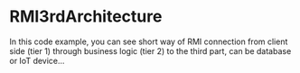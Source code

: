 # RMI3rdArchitecture
In this code example, you can see short way of RMI connection from client side (tier 1) 
through business logic (tier 2) to the third part, can be database or IoT device...


